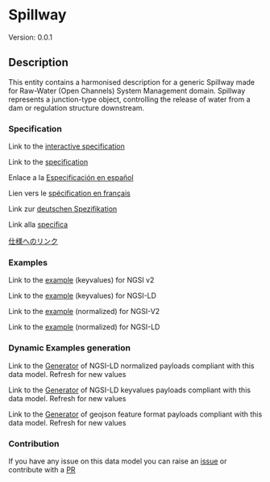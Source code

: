 # Spillway
Version: 0.0.1

## Description 

This entity contains a harmonised description for a generic Spillway made for Raw-Water (Open Channels) System Management domain. Spillway represents a junction-type object, controlling the release of water from a dam or regulation structure downstream.
### Specification

Link to the [interactive specification](https://swagger.lab.fiware.org/?url=https://smart-data-models.github.io/dataModel.OpenChannelManagement/Spillway/swagger.yaml)

Link to the [specification](https://github.com/smart-data-models/dataModel.OpenChannelManagement/blob/master/Spillway/doc/spec.md)

Enlace a la [Especificación en español](https://github.com/smart-data-models/dataModel.OpenChannelManagement/blob/master/Spillway/doc/spec_ES.md)

Lien vers le [spécification en français](https://github.com/smart-data-models/dataModel.OpenChannelManagement/blob/master/Spillway/doc/spec_FR.md)

Link zur [deutschen Spezifikation](https://github.com/smart-data-models/dataModel.OpenChannelManagement/blob/master/Spillway/doc/spec_DE.md)

Link alla [specifica](https://github.com/smart-data-models/dataModel.OpenChannelManagement/blob/master/Spillway/doc/spec_IT.md)

[仕様へのリンク](https://github.com/smart-data-models/dataModel.OpenChannelManagement/blob/master/Spillway/doc/spec_JA.md)
### Examples

Link to the [example](https://smart-data-models.github.io/dataModel.OpenChannelManagement/Spillway/examples/example.json) (keyvalues) for NGSI v2

Link to the [example](https://smart-data-models.github.io/dataModel.OpenChannelManagement/Spillway/examples/example.jsonld) (keyvalues) for NGSI-LD

Link to the [example](https://smart-data-models.github.io/dataModel.OpenChannelManagement/Spillway/examples/example-normalized.json) (normalized) for NGSI-V2

Link to the [example](https://smart-data-models.github.io/dataModel.OpenChannelManagement/Spillway/examples/example-normalized.jsonld) (normalized) for NGSI-LD
### Dynamic Examples generation

Link to the [Generator](https://smartdatamodels.org/extra/ngsi-ld_generator.php?schemaUrl=https://raw.githubusercontent.com/smart-data-models/dataModel.OpenChannelManagement/master/Spillway/schema.json&email=info@smartdatamodels.org) of NGSI-LD normalized payloads compliant with this data model. Refresh for new values

Link to the [Generator](https://smartdatamodels.org/extra/ngsi-ld_generator_keyvalues.php?schemaUrl=https://raw.githubusercontent.com/smart-data-models/dataModel.OpenChannelManagement/master/Spillway/schema.json&email=info@smartdatamodels.org) of NGSI-LD keyvalues payloads compliant with this data model. Refresh for new values

Link to the [Generator](https://smartdatamodels.org/extra/geojson_features_generator.php?schemaUrl=https://raw.githubusercontent.com/smart-data-models/dataModel.OpenChannelManagement/master/Spillway/schema.json&email=info@smartdatamodels.org) of geojson feature format payloads compliant with this data model. Refresh for new values
### Contribution

 If you have any issue on this data model you can raise an [issue](https://github.com/smart-data-models/dataModel.OpenChannelManagement/issues)  or contribute with a [PR](https://github.com/smart-data-models/dataModel.OpenChannelManagement/pulls)